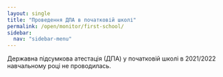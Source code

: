 ```yaml
---
layout: single
title: "Проведення ДПА в початковій школі"
permalink: /open/monitor/first-school/
sidebar:
  nav: "sidebar-menu"
---
```


Державна підсумкова атестація (ДПА) у початковій школі в 2021/2022 навчальному році не проводилась.

<!-- Державна підсумкова атестація (ДПА) у початковій школі в 2019/2020 навчальному році не проводилась.

Державна підсумкова атестація (ДПА) у початковій школі в 2018/2019 навчальному році проводилась відповідно до Положення про державну підсумкову атестацію учнів (вихованців) у системі загальної середньої освіти та листа МОН «Про проведення державної підсумкової атестації у загальноосвітніх навчальних закладах, у 2018/2019 навчальному році».

У загальноосвітніх навчальних закладах І ступеня (початкова школа) державна підсумкова атестація проводиться з трьох предметів: української мови, літературного читання, математики.

Строки проведення державної підсумкової атестації в початковій школі визначені педагогічною радою і затверджені відповідним наказом директора НВК.

Атестація у 4-х класах проводилась за місцем навчання у письмовій формі. Завдання для проведення атестації укладені вчителем, відповідно до затверджених міністерством орієнтовних вимог до змісту атестаційних завдань, і затверджені директором НВК. Завдання відповідають державним вимогам до рівня загальноосвітньої підготовки учнів, визначеним навчальними програмами, затвердженими Міністерством освіти і науки України.
Атестація з кожного предмета проводилась письмово у формі підсумкових контрольних робіт. На проведення контрольної роботи відводиться 1 академічна година (один урок): 5 хв. – на пояснення змісту роботи та інструкції щодо її виконання і 35 хв. – на її виконання. Оцінювання підсумкових контрольних робіт здійснювалось відповідно до «Критеріїв оцінювання навчальних досягнень учнів (вихованців) у системі загальної середньої освіти» (наказ Міністерства освіти і науки від 13.04.2011 № 329, наказ Міністерства освіти і науки України від 19.08.2018 р. № 1009 «Про внесення змін до наказу Міністерства освіти і науки України від 21.08.2013 № 1222»). Додаткові підсумкові контрольні роботи у 4-х класах не проводились.

<p lang="uk-UA">
    <strong>За результатами ДПА</strong>
</p>
<dl>
    <dl>
        <dd>
            <table width="927" cellpadding="7" cellspacing="0">
                <colgroup>
                    <col width="153"/>
                    <col width="72"/>
                    <col width="75"/>
                    <col width="33"/>
                    <col width="33"/>
                    <col width="33"/>
                    <col width="33"/>
                    <col width="33"/>
                    <col width="33"/>
                    <col width="33"/>
                    <col width="33"/>
                    <col width="94"/>
                    <col width="82"/>
                </colgroup>
                <tbody>
                    <tr>
                        <td rowspan="2" width="153" height="26" valign="top">
                            <p lang="uk-UA" align="center">
                                Предмет
                            </p>
                        </td>
                        <td rowspan="2" width="72" valign="top">
                            <p lang="uk-UA" align="center">
                                Загальна кількість учнів
                            </p>
                        </td>
                        <td rowspan="2" width="75" valign="top">
                            <p lang="uk-UA" align="center">
                                Кількість учнів, що здавали ДПА
                            </p>
                        </td>
                        <td colspan="2" width="81">
                            <p lang="uk-UA" align="center">
                                початковий
                            </p>
                        </td>
                        <td colspan="2" width="81">
                            <p lang="uk-UA" align="center">
                                середній
                            </p>
                        </td>
                        <td colspan="2" width="81">
                            <p lang="uk-UA" align="center">
                                достатній
                            </p>
                        </td>
                        <td colspan="2" width="81">
                            <p lang="uk-UA" align="center">
                                високий
                            </p>
                        </td>
                        <td rowspan="2" width="94">
                            <p lang="uk-UA" align="center">
                                % успішності
                            </p>
                        </td>
                        <td rowspan="2" width="82">
                            <p lang="ru-RU" align="center">
                                % якість знань
                            </p>
                        </td>
                    </tr>
                    <tr>
                        <td width="33">
                            <p lang="uk-UA" align="center">
                                К-ть
                            </p>
                        </td>
                        <td width="33">
                            <p lang="uk-UA" align="center">
                                %
                            </p>
                        </td>
                        <td width="33">
                            <p lang="uk-UA" align="center">
                                К-ть
                            </p>
                        </td>
                        <td width="33">
                            <p lang="uk-UA" align="center">
                                %
                            </p>
                        </td>
                        <td width="33">
                            <p lang="uk-UA" align="center">
                                К-ть
                            </p>
                        </td>
                        <td width="33">
                            <p lang="uk-UA" align="center">
                                %
                            </p>
                        </td>
                        <td width="33">
                            <p lang="uk-UA" align="center">
                                К-ть
                            </p>
                        </td>
                        <td width="33">
                            <p lang="uk-UA" align="center">
                                %
                            </p>
                        </td>
                    </tr>
                    <tr>
                        <td width="153" valign="bottom">
                            <p lang="uk-UA">
                                Українська мова
                            </p>
                        </td>
                        <td width="72">
                            <p lang="uk-UA" align="center">
                                28
                            </p>
                        </td>
                        <td width="75">
                            <p lang="uk-UA" align="center">
                                28
                            </p>
                        </td>
                        <td width="33">
                            <p lang="uk-UA" align="center">
                                0
                            </p>
                        </td>
                        <td width="33">
                            <p lang="uk-UA" align="center">
                                0
                            </p>
                        </td>
                        <td width="33">
                            <p lang="uk-UA" align="center">
                                3
                            </p>
                        </td>
                        <td width="33">
                            <p lang="uk-UA" align="center">
                                25
                            </p>
                        </td>
                        <td width="33">
                            <p lang="uk-UA" align="center">
                                5
                            </p>
                        </td>
                        <td width="33">
                            <p lang="uk-UA" align="center">
                                42
                            </p>
                        </td>
                        <td width="33">
                            <p lang="uk-UA" align="center">
                                4
                            </p>
                        </td>
                        <td width="33">
                            <p lang="uk-UA" align="center">
                                33
                            </p>
                        </td>
                        <td width="94">
                            <p lang="uk-UA" align="center">
                                100
                            </p>
                        </td>
                        <td width="82">
                            <p lang="uk-UA" align="center">
                                75
                            </p>
                        </td>
                    </tr>
                    <tr>
                        <td width="153" valign="bottom">
                            <p lang="uk-UA">
                                Математика
                            </p>
                        </td>
                        <td width="72">
                            <p lang="uk-UA" align="center">
                                28
                            </p>
                        </td>
                        <td width="75">
                            <p lang="uk-UA" align="center">
                                28
                            </p>
                        </td>
                        <td width="33">
                            <p lang="uk-UA" align="center">
                                0
                            </p>
                        </td>
                        <td width="33">
                            <p lang="uk-UA" align="center">
                                0
                            </p>
                        </td>
                        <td width="33">
                            <p lang="uk-UA" align="center">
                                2
                            </p>
                        </td>
                        <td width="33">
                            <p lang="uk-UA" align="center">
                                17
                            </p>
                        </td>
                        <td width="33">
                            <p lang="uk-UA" align="center">
                                4
                            </p>
                        </td>
                        <td width="33">
                            <p lang="uk-UA" align="center">
                                33
                            </p>
                        </td>
                        <td width="33">
                            <p lang="uk-UA" align="center">
                                6
                            </p>
                        </td>
                        <td width="33">
                            <p lang="uk-UA" align="center">
                                50
                            </p>
                        </td>
                        <td width="94">
                            <p lang="uk-UA" align="center">
                                100
                            </p>
                        </td>
                        <td width="82">
                            <p lang="uk-UA" align="center">
                                83
                            </p>
                        </td>
                    </tr>
                    <tr>
                        <td width="153" valign="bottom">
                            <p lang="uk-UA">
                                Читання
                            </p>
                        </td>
                        <td width="72">
                            <p lang="uk-UA" align="center">
                                28
                            </p>
                        </td>
                        <td width="75">
                            <p lang="uk-UA" align="center">
                                28
                            </p>
                        </td>
                        <td width="33">
                            <p lang="uk-UA" align="center">
                                0
                            </p>
                        </td>
                        <td width="33">
                            <p lang="uk-UA" align="center">
                                0
                            </p>
                        </td>
                        <td width="33">
                            <p lang="uk-UA" align="center">
                                2
                            </p>
                        </td>
                        <td width="33">
                            <p lang="uk-UA" align="center">
                                17
                            </p>
                        </td>
                        <td width="33">
                            <p lang="uk-UA" align="center">
                                4
                            </p>
                        </td>
                        <td width="33">
                            <p lang="uk-UA" align="center">
                                33
                            </p>
                        </td>
                        <td width="33">
                            <p lang="uk-UA" align="center">
                                6
                            </p>
                        </td>
                        <td width="33">
                            <p lang="uk-UA" align="center">
                                50
                            </p>
                        </td>
                        <td width="94">
                            <p lang="uk-UA" align="center">
                                100
                            </p>
                        </td>
                        <td width="82">
                            <p lang="uk-UA" align="center">
                                83
                            </p>
                        </td>
                    </tr>
                </tbody>
            </table>
        </dd>
    </dl>
</dl>
<p lang="ru-RU">
    <strong>За результатами річного оцінювання</strong>
</p>
<center>
    <table dir="ltr" width="920" cellpadding="7" cellspacing="0">
        <colgroup>
            <col width="153"/>
            <col width="72"/>
            <col width="75"/>
            <col width="32"/>
            <col width="32"/>
            <col width="32"/>
            <col width="32"/>
            <col width="32"/>
            <col width="32"/>
            <col width="32"/>
            <col width="32"/>
            <col width="93"/>
            <col width="89"/>
        </colgroup>
        <tbody>
            <tr>
                <td rowspan="2" width="153" height="21" valign="top">
                    <p lang="uk-UA" align="center">
                        Предмет
                    </p>
                </td>
                <td rowspan="2" width="72" valign="top">
                    <p lang="uk-UA" align="center">
                        Загальна кількість учнів
                    </p>
                </td>
                <td rowspan="2" width="75" valign="top">
                    <p lang="uk-UA" align="center">
                        Кількість учнів, що здавали ДПА
                    </p>
                </td>
                <td colspan="2" width="78">
                    <p lang="uk-UA" align="center">
                        початковий
                    </p>
                </td>
                <td colspan="2" width="78">
                    <p lang="uk-UA" align="center">
                        середній
                    </p>
                </td>
                <td colspan="2" width="78">
                    <p lang="uk-UA" align="center">
                        достатній
                    </p>
                </td>
                <td colspan="2" width="78">
                    <p lang="uk-UA" align="center">
                        високий
                    </p>
                </td>
                <td rowspan="2" width="93">
                    <p lang="uk-UA" align="center">
                        % успішності
                    </p>
                </td>
                <td rowspan="2" width="89">
                    <p lang="ru-RU" align="center">
                        % якість знань
                    </p>
                </td>
            </tr>
            <tr>
                <td width="32">
                    <p lang="uk-UA" align="center">
                        К-ть
                    </p>
                </td>
                <td width="32">
                    <p lang="uk-UA" align="center">
                        %
                    </p>
                </td>
                <td width="32">
                    <p lang="uk-UA" align="center">
                        К-ть
                    </p>
                </td>
                <td width="32">
                    <p lang="uk-UA" align="center">
                        %
                    </p>
                </td>
                <td width="32">
                    <p lang="uk-UA" align="center">
                        К-ть
                    </p>
                </td>
                <td width="32">
                    <p lang="uk-UA" align="center">
                        %
                    </p>
                </td>
                <td width="32">
                    <p lang="uk-UA" align="center">
                        К-ть
                    </p>
                </td>
                <td width="32">
                    <p lang="uk-UA" align="center">
                        %
                    </p>
                </td>
            </tr>
            <tr>
                <td width="153">
                    <p lang="uk-UA">
                        Українська мова
                    </p>
                </td>
                <td width="72">
                    <p lang="uk-UA" align="center">
                        28
                    </p>
                </td>
                <td width="75">
                    <p lang="uk-UA" align="center">
                        28
                    </p>
                </td>
                <td width="32">
                    <p lang="uk-UA" align="center">
                        0
                    </p>
                </td>
                <td width="32">
                    <p lang="uk-UA" align="center">
                        0
                    </p>
                </td>
                <td width="32">
                    <p lang="uk-UA" align="center">
                        2
                    </p>
                </td>
                <td width="32">
                    <p lang="uk-UA" align="center">
                        16,5
                    </p>
                </td>
                <td width="32">
                    <p lang="uk-UA" align="center">
                        8
                    </p>
                </td>
                <td width="32">
                    <p lang="uk-UA" align="center">
                        67
                    </p>
                </td>
                <td width="32">
                    <p lang="uk-UA" align="center">
                        2
                    </p>
                </td>
                <td width="32">
                    <p lang="uk-UA" align="center">
                        16,5
                    </p>
                </td>
                <td width="93">
                    <p lang="uk-UA" align="center">
                        100
                    </p>
                </td>
                <td width="89">
                    <p lang="uk-UA" align="center">
                        83,5
                    </p>
                </td>
            </tr>
            <tr>
                <td width="153">
                    <p lang="uk-UA">
                        Математика
                    </p>
                </td>
                <td width="72">
                    <p lang="uk-UA" align="center">
                        28
                    </p>
                </td>
                <td width="75">
                    <p lang="uk-UA" align="center">
                        28
                    </p>
                </td>
                <td width="32">
                    <p lang="uk-UA" align="center">
                        0
                    </p>
                </td>
                <td width="32">
                    <p lang="uk-UA" align="center">
                        0
                    </p>
                </td>
                <td width="32">
                    <p lang="uk-UA" align="center">
                        2
                    </p>
                </td>
                <td width="32">
                    <p lang="uk-UA" align="center">
                        16,5
                    </p>
                </td>
                <td width="32">
                    <p lang="uk-UA" align="center">
                        8
                    </p>
                </td>
                <td width="32">
                    <p lang="uk-UA" align="center">
                        67
                    </p>
                </td>
                <td width="32">
                    <p lang="uk-UA" align="center">
                        2
                    </p>
                </td>
                <td width="32">
                    <p lang="uk-UA" align="center">
                        16,5
                    </p>
                </td>
                <td width="93">
                    <p lang="uk-UA" align="center">
                        100
                    </p>
                </td>
                <td width="89">
                    <p lang="uk-UA" align="center">
                        83,5
                    </p>
                </td>
            </tr>
            <tr>
                <td width="153">
                    <p lang="uk-UA">
                        Читання
                    </p>
                </td>
                <td width="72">
                    <p lang="uk-UA" align="center">
                        28
                    </p>
                </td>
                <td width="75">
                    <p lang="uk-UA" align="center">
                        28
                    </p>
                </td>
                <td width="32">
                    <p lang="uk-UA" align="center">
                        0
                    </p>
                </td>
                <td width="32">
                    <p lang="uk-UA" align="center">
                        0
                    </p>
                </td>
                <td width="32">
                    <p lang="uk-UA" align="center">
                        2
                    </p>
                </td>
                <td width="32">
                    <p lang="uk-UA" align="center">
                        17
                    </p>
                </td>
                <td width="32">
                    <p lang="uk-UA" align="center">
                        7
                    </p>
                </td>
                <td width="32">
                    <p lang="uk-UA" align="center">
                        58
                    </p>
                </td>
                <td width="32">
                    <p lang="uk-UA" align="center">
                        3
                    </p>
                </td>
                <td width="32">
                    <p lang="uk-UA" align="center">
                        25
                    </p>
                </td>
                <td width="93">
                    <p lang="uk-UA" align="center">
                        100
                    </p>
                </td>
                <td width="89">
                    <p lang="uk-UA" align="center">
                        83
                    </p>
                </td>
            </tr>
        </tbody>
    </table>
</center>
<br/> -->
